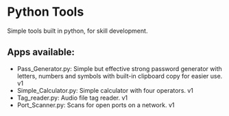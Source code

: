 # Python Tools
Simple tools built in python, for skill development.

Apps available:
--------------------------------------------------
- Pass_Generator.py: Simple but effective strong password generator with letters, numbers and symbols with built-in clipboard copy for easier use. v1
- Simple_Calculator.py: Simple calculator with four operators. v1   
- Tag_reader.py: Audio file tag reader. v1   
- Port_Scanner.py: Scans for open ports on a network. v1
